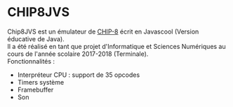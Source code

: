# CHIP8JVS
Chip8JVS est un émulateur de [CHIP-8](https://fr.wikipedia.org/wiki/CHIP-8) écrit en Javascool (Version éducative de Java).  
Il a été réalisé en tant que projet d'Informatique et Sciences Numériques au cours de l'année scolaire 2017-2018 (Terminale).  
Fonctionnalités :  
 * Interpréteur CPU : support de 35 opcodes
 * Timers système
 * Framebuffer
 * Son

